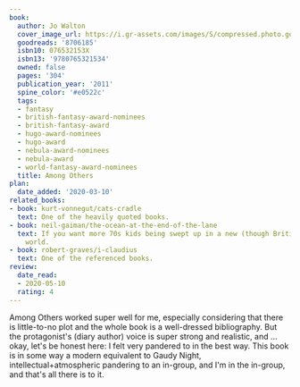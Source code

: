 ```yaml
---
book:
  author: Jo Walton
  cover_image_url: https://i.gr-assets.com/images/S/compressed.photo.goodreads.com/books/1317792367l/8706185.jpg
  goodreads: '8706185'
  isbn10: 076532153X
  isbn13: '9780765321534'
  owned: false
  pages: '304'
  publication_year: '2011'
  spine_color: '#e0522c'
  tags:
  - fantasy
  - british-fantasy-award-nominees
  - british-fantasy-award
  - hugo-award-nominees
  - hugo-award
  - nebula-award-nominees
  - nebula-award
  - world-fantasy-award-nominees
  title: Among Others
plan:
  date_added: '2020-03-10'
related_books:
- book: kurt-vonnegut/cats-cradle
  text: One of the heavily quoted books.
- book: neil-gaiman/the-ocean-at-the-end-of-the-lane
  text: If you want more 70s kids being swept up in a new (though British) magical
    world.
- book: robert-graves/i-claudius
  text: One of the referenced books.
review:
  date_read:
  - 2020-05-10
  rating: 4
---
```


Among Others worked super well for me, especially considering that there is little-to-no plot and the whole book is a well-dressed bibliography. But the protagonist's (diary author) voice is super strong and realistic, and … okay, let's be honest here: I felt very pandered to in the best way. This book is in some way a modern equivalent to Gaudy Night, intellectual+atmospheric pandering to an in-group, and I'm in the in-group, and that's all there is to it.
